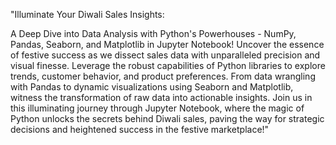 "Illuminate Your Diwali Sales Insights:

A Deep Dive into Data Analysis with Python's Powerhouses - NumPy, Pandas, Seaborn, and Matplotlib in Jupyter Notebook! Uncover the essence of festive success as we dissect sales data with unparalleled precision and visual finesse. Leverage the robust capabilities of Python libraries to explore trends, customer behavior, and product preferences. From data wrangling with Pandas to dynamic visualizations using Seaborn and Matplotlib, witness the transformation of raw data into actionable insights. Join us in this illuminating journey through Jupyter Notebook, where the magic of Python unlocks the secrets behind Diwali sales, paving the way for strategic decisions and heightened success in the festive marketplace!"
